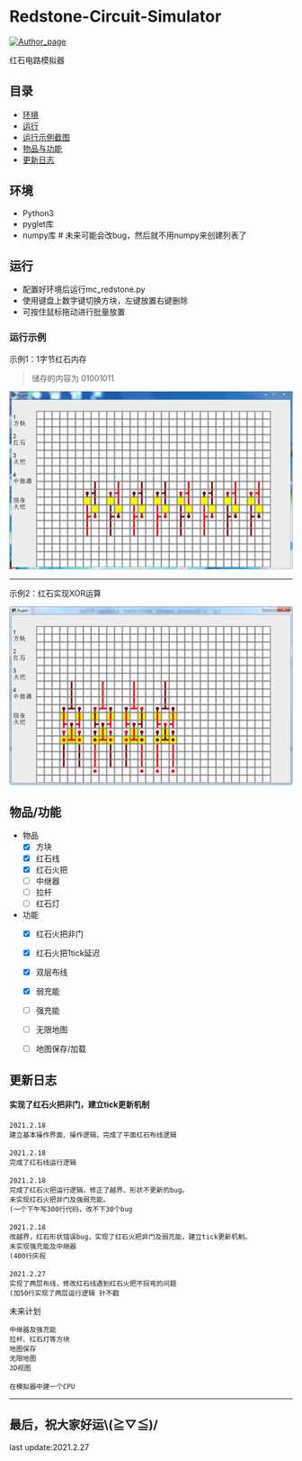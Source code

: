 # Redstone-Circuit-Simulator
[![Author_page](https://img.shields.io/badge/Author%20page-on%20bilibili-green)](https://space.bilibili.com/290472819)

红石电路模拟器

## 目录
* [环境](#环境)
* [运行](#运行)
* [运行示例截图](#运行示例)
* [物品与功能](#物品/功能)
* [更新日志](#物品/功能)

## 环境
  - Python3
  - pyglet库
  - numpy库  # 未来可能会改bug，然后就不用numpy来创建列表了

## 运行
  - 配置好环境后运行mc_redstone.py
  - 使用键盘上数字键切换方块，左键放置右键删除
  - 可按住鼠标拖动进行批量放置

### 运行示例

示例1：1字节红石内存
> 储存的内容为 01001011

![example1](https://raw.githubusercontent.com/baoqi-zhong/Redstone-Circuit-Simulator/main/example.png)

---
示例2：红石实现XOR运算

![example2](https://raw.githubusercontent.com/baoqi-zhong/Redstone-Circuit-Simulator/main/example2.png)

## 物品/功能
- 物品
    - [x] 方块
    - [x] 红石线
    - [x] 红石火把
    - [ ] 中继器
    - [ ] 拉杆
    - [ ] 红石灯
    
- 功能
    - [x] 红石火把非门
    - [x] 红石火把1tick延迟
    - [x] 双层布线
    - [x] 弱充能
    - [ ] 强充能
    - [ ] 无限地图
    - [ ] 地图保存/加载
    


## 更新日志
#### 实现了红石火把非门，建立tick更新机制

    2021.2.18
    建立基本操作界面、操作逻辑，完成了平面红石布线逻辑
    
    2021.2.18
    完成了红石线运行逻辑
    
    2021.2.18
    完成了红石火把运行逻辑，修正了越界、形状不更新的bug。
    未实现红石火把非门及强弱充能。
    (一个下午写300行代码，改不下30个bug
    
    2021.2.18
    改越界，红石形状错误bug，实现了红石火把非门及弱充能，建立tick更新机制。
    未实现强充能及中继器
    (400行庆祝
    
    2021.2.27
    实现了两层布线，修改红石线遇到红石火把不拐弯的问题
    (加50行实现了两层运行逻辑 针不戳

未来计划

    中继器及强充能
    拉杆、红石灯等方块
    地图保存
    无限地图
    3D视图
    
    在模拟器中建一个CPU
    
---
最后，祝大家好运\\(≧▽≦)/
---
last update:2021.2.27
